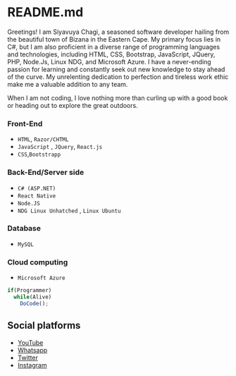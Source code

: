 # README.md
Greetings! I am Siyavuya Chagi, a seasoned software developer hailing from the beautiful town of Bizana in the Eastern Cape. My primary focus lies in C#, but I am also proficient in a diverse range of programming languages and technologies, including HTML, CSS, Bootstrap, JavaScript, JQuery, PHP, Node.Js, Linux NDG, and Microsoft Azure.
I have a never-ending passion for learning and constantly seek out new knowledge to stay ahead of the curve. My unrelenting dedication to perfection and tireless work ethic make me a valuable addition to any team.

When I am not coding, I love nothing more than curling up with a good book or heading out to explore the great outdoors.

### Front-End
* `HTML`, `Razor/CHTML`
* `JavaScript` , `JQuery`, `React.js`
* `CSS`,`Bootstrapp`
### Back-End/Server side
* `C# (ASP.NET)`
* `React Native`
* `Node.JS`
* `NDG Linux Unhatched` , `Linux Ubuntu`
### Database
* `MySQL`
### Cloud computing
* `Microsoft Azure`

```js
if(Programmer)
  while(Alive)
    DoCode();
```

## Social platforms
<ul>
  <li><a href="https://www.youtube.com/channel/UCGSXF5lIWfyLNx3KQd-32xw" target="_blank">YouTube</a></li>
  <li><a href="https://wa.link/msob2d" target="_blank">Whatsapp</a></li>
  <li><a href="https://twitter.com/ceejay_viii" target="_blank">Twitter</a></li>
  <li><a href="https://www.instagram.com/ceejayviii/" target="_blank">Instagram</a></li>
</ul>

<!---
CeeJay-VIII/CeeJay-VIII is a ✨ special ✨ repository because its `README.md` (this file) appears on your GitHub profile.
You can click the Preview link to take a look at your changes.
--->
